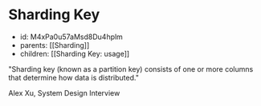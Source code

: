 # Sharding Key
* id: M4xPa0u57aMsd8Du4hplm
* parents: [[Sharding]]
* children: [[Sharding Key: usage]]

"Sharding key (known as a partition key) consists of one or more columns that determine how data is distributed."

Alex Xu, System Design Interview